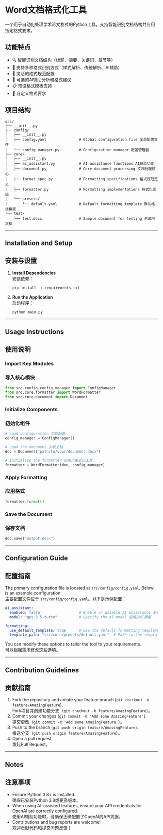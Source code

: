 # Word文档格式化工具

一个用于自动化处理学术论文格式的Python工具，支持智能识别文档结构并应用指定格式要求。

## 功能特点

- 🔍 智能识别文档结构（标题、摘要、关键词、章节等）
- 📝 支持多种格式识别方式（样式解析、传统解析、AI辅助）
- 🎨 灵活的格式规范配置
- 🤖 可选的AI辅助分析和格式建议
- 📋 预设格式模板支持
- 🔧 自定义格式要求

## 项目结构

```
src/
├── __init__.py
├── config/
│   ├── __init__.py
│   ├── config.yaml               # Global configuration file 全局配置文件
│   └── config_manager.py         # Configuration manager 配置管理器
├── core/
│   ├── __init__.py
│   ├── ai_assistant.py           # AI assistance functions AI辅助功能
│   ├── document.py               # Core document processing 文档处理核心
│   ├── format_spec.py            # Formatting specifications 格式规范定义
│   ├── formatter.py              # Formatting implementations 格式化实现
│   └── presets/
│       └── default.yaml          # Default formatting template 默认格式模板
└── test/
    └── test.docx                 # Sample document for testing 测试用文档
```

---

## Installation and Setup  
## 安装与设置

1. **Install Dependencies**  
   安装依赖：
   ```bash
   pip install -r requirements.txt
   ```

2. **Run the Application**  
   启动程序：
   ```bash
   python main.py
   ```

---

## Usage Instructions  
## 使用说明

### Import Key Modules  
### 导入核心模块
```python
from src.config.config_manager import ConfigManager
from src.core.formatter import WordFormatter
from src.core.document import Document
```

### Initialize Components  
### 初始化组件
```python
# Load configuration 加载配置
config_manager = ConfigManager()

# Load the document 加载文档
doc = Document("path/to/your/document.docx")

# Initialize the formatter 初始化格式化工具
formatter = WordFormatter(doc, config_manager)
```

### Apply Formatting  
### 应用格式
```python
formatter.format()
```

### Save the Document  
### 保存文档
```python
doc.save("output.docx")
```

---

## Configuration Guide  
## 配置指南

The primary configuration file is located at `src/config/config.yaml`. Below is an example configuration:  
主要配置文件位于 `src/config/config.yaml`。以下是示例配置：

```yaml
ai_assistant:
  enabled: false                  # Enable or disable AI assistance 是否启用AI辅助
  model: "gpt-3.5-turbo"          # Specify the AI model 使用的AI模型

formatting:
  use_default_template: true      # Use the default formatting template 是否使用默认模板
  template_path: "src/core/presets/default.yaml"  # Path to the template 模板路径
```

You can modify these options to tailor the tool to your requirements.  
可以根据需求修改这些选项。

---

## Contribution Guidelines  
## 贡献指南

1. Fork the repository and create your feature branch (`git checkout -b feature/AmazingFeature`).  
   Fork项目并创建功能分支（`git checkout -b feature/AmazingFeature`）。
2. Commit your changes (`git commit -m 'Add some AmazingFeature'`).  
   提交更改（`git commit -m 'Add some AmazingFeature'`）。
3. Push to the branch (`git push origin feature/AmazingFeature`).  
   推送分支（`git push origin feature/AmazingFeature`）。
4. Open a pull request.  
   发起Pull Request。

---

## Notes  
## 注意事项

- Ensure Python 3.8+ is installed.  
  确保已安装Python 3.8或更高版本。
- When using AI-assisted features, ensure your API credentials for OpenAI are correctly configured.  
  使用AI辅助功能时，请确保正确配置了OpenAI的API凭据。
- Contributions and bug reports are welcome!  
  欢迎贡献代码和提交问题反馈！